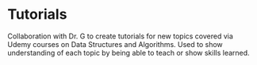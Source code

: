 # Tutorials
Collaboration with Dr. G to create tutorials for new topics covered via Udemy courses on Data Structures and Algorithms. Used to show understanding of each topic by being able to teach or show skills learned.
